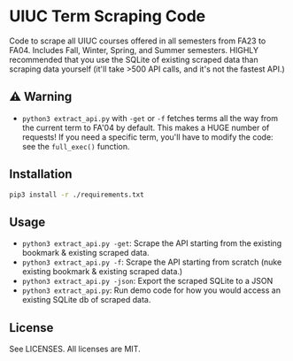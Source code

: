# UIUC Term Scraping Code

Code to scrape all UIUC courses offered in all semesters from FA23 to FA04. Includes Fall, Winter, Spring, and Summer semesters. HIGHLY recommended that you use the SQLite of existing scraped data than scraping data yourself (it'll take >500 API calls, and it's not the fastest API.)

## ⚠️ Warning
- `python3 extract_api.py` with `-get` or `-f` fetches terms all the way from the current term to FA'04 by default. This makes a HUGE number of requests! If you need a specific term, you'll have to modify the code: see the `full_exec()` function.

## Installation

```sh
pip3 install -r ./requirements.txt
```

## Usage

- `python3 extract_api.py -get`: Scrape the API starting from the existing bookmark & existing scraped data.
- `python3 extract_api.py -f`: Scrape the API starting from scratch (nuke existing bookmark & existing scraped data.)
- `python3 extract_api.py -json`: Export the scraped SQLite to a JSON
- `python3 extract_api.py`: Run demo code for how you would access an existing SQLite db of scraped data.

## License

See LICENSES. All licenses are MIT.
